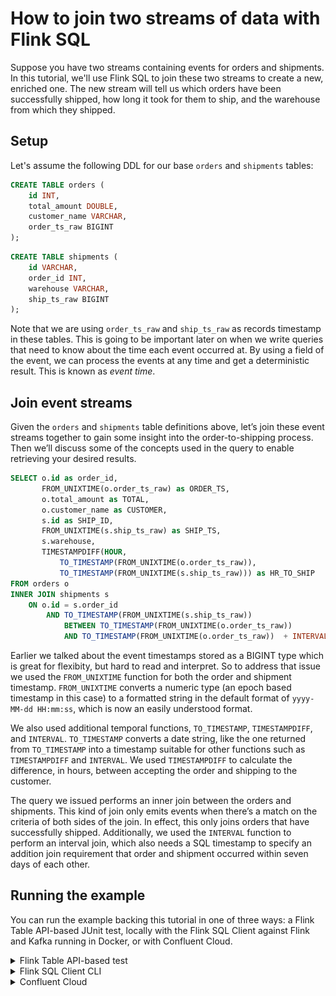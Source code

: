 <!-- title: How to join two streams of data with Flink SQL -->
<!-- description: In this tutorial, learn how to join two streams of data with Flink SQL, with step-by-step instructions and supporting code. -->

# How to join two streams of data with Flink SQL

Suppose you have two streams containing events for orders and shipments. In this tutorial, we'll use Flink SQL to join
these two streams to create a new, enriched one. The new stream will tell us which orders have been successfully shipped,
how long it took for them to ship, and the warehouse from which they shipped.

## Setup

Let's assume the following DDL for our base `orders` and `shipments` tables:

```sql
CREATE TABLE orders (
    id INT,
    total_amount DOUBLE,
    customer_name VARCHAR,
    order_ts_raw BIGINT
);
```

```sql
CREATE TABLE shipments (
    id VARCHAR,
    order_id INT,
    warehouse VARCHAR,
    ship_ts_raw BIGINT
);
```

Note that we are using `order_ts_raw` and `ship_ts_raw` as records timestamp in these tables. This is going to be important later on when we write queries that need to know about the time each event occurred at. By using a field of the event, we can process the events at any time and get a deterministic result. This is known as _event time_.

## Join event streams

Given the `orders` and `shipments` table definitions above, let’s join these event streams together to gain some insight
into the order-to-shipping process. Then we’ll discuss some of the concepts used in the query to enable retrieving your
desired results.

```sql
SELECT o.id as order_id,
       FROM_UNIXTIME(o.order_ts_raw) as ORDER_TS,
       o.total_amount as TOTAL,
       o.customer_name as CUSTOMER,
       s.id as SHIP_ID,
       FROM_UNIXTIME(s.ship_ts_raw) as SHIP_TS,
       s.warehouse,
       TIMESTAMPDIFF(HOUR,
           TO_TIMESTAMP(FROM_UNIXTIME(o.order_ts_raw)),
           TO_TIMESTAMP(FROM_UNIXTIME(s.ship_ts_raw))) as HR_TO_SHIP
FROM orders o
INNER JOIN shipments s
    ON o.id = s.order_id
        AND TO_TIMESTAMP(FROM_UNIXTIME(s.ship_ts_raw))
            BETWEEN TO_TIMESTAMP(FROM_UNIXTIME(o.order_ts_raw))
            AND TO_TIMESTAMP(FROM_UNIXTIME(o.order_ts_raw))  + INTERVAL '7' DAY;

```

Earlier we talked about the event timestamps stored as a BIGINT type which is great for flexibity, but hard to read and
interpret. So to address that issue we used the `FROM_UNIXTIME` function for both the order and
shipment timestamp. `FROM_UNIXTIME` converts a numeric type (an epoch based timestamp in this case) to a formatted string
in the default format of `yyyy-MM-dd HH:mm:ss`, which is now an easily understood format.

We also used additional temporal functions, `TO_TIMESTAMP`, `TIMESTAMPDIFF`, and `INTERVAL`.  `TO_TIMESTAMP` converts a date
string, like the one returned from `TO_TIMESTAMP` into a timestamp suitable for other functions such as `TIMESTAMPDIFF` and
`INTERVAL`. We used `TIMESTAMPDIFF` to calculate the difference, in hours, between accepting the order and shipping
to the customer.

The query we issued performs an inner join between the orders and shipments. This kind of join only emits events when
there’s a match on the criteria of both sides of the join. In effect, this only joins orders that have successfully
shipped. Additionally, we used the `INTERVAL` function to perform an interval join, which also needs a SQL timestamp to
specify an addition join requirement that order and shipment occurred within seven days of each other.

## Running the example

You can run the example backing this tutorial in one of three ways: a Flink Table API-based JUnit test, locally with the Flink SQL Client 
against Flink and Kafka running in Docker, or with Confluent Cloud.

<details>
  <summary>Flink Table API-based test</summary>

  ### Prerequisites

  * Java 17, e.g., follow the OpenJDK installation instructions [here](https://openjdk.org/install/) if you don't have Java. 
  * Docker running via [Docker Desktop](https://docs.docker.com/desktop/) or [Docker Engine](https://docs.docker.com/engine/install/)

  ### Run the test

  Clone the `confluentinc/tutorials` GitHub repository (if you haven't already) and navigate to the `tutorials` directory:

  ```shell
  git clone git@github.com:confluentinc/tutorials.git
  cd tutorials
  ```

  Run the following command to execute [FlinkSqlIntervalJoinTest#testJoin](src/test/java/io/confluent/developer/FlinkSqlIntervalJoinTest.java):

  ```plaintext
  ./gradlew clean :joining-stream-stream:flinksql:test
  ```

  The test starts Kafka and Schema Registry with [Testcontainers](https://testcontainers.com/), runs the Flink SQL commands
  above against a local Flink `StreamExecutionEnvironment`, and ensures that the join results are what we expect.
</details>

<details>
  <summary>Flink SQL Client CLI</summary>

  ### Prerequisites

  * Docker running via [Docker Desktop](https://docs.docker.com/desktop/) or [Docker Engine](https://docs.docker.com/engine/install/)
  * [Docker Compose](https://docs.docker.com/compose/install/). Ensure that the command `docker compose version` succeeds.

  ### Run the commands

  Clone the `confluentinc/tutorials` GitHub repository (if you haven't already) and navigate to the `tutorials` directory:

  ```shell
  git clone git@github.com:confluentinc/tutorials.git
  cd tutorials
  ```

  Start Flink and Kafka:

  ```shell
  docker compose -f ./docker/docker-compose-flinksql.yml up -d
  ```

  Next, open the Flink SQL Client CLI:

  ```shell
  docker exec -it flink-sql-client sql-client.sh
  ```

  Finally, run following SQL statements to create the `orders` and `shipments` tables backed by Kafka running in Docker, populate them with
  test data, and run the join query.

  ```sql
  CREATE TABLE orders (
      id INT,
      total_amount DOUBLE,
      customer_name VARCHAR,
      order_ts_raw BIGINT
  ) WITH (
      'connector' = 'kafka',
      'topic' = 'orders',
      'properties.bootstrap.servers' = 'broker:9092',
      'scan.startup.mode' = 'earliest-offset',
      'key.format' = 'raw',
      'key.fields' = 'id',
      'value.format' = 'avro-confluent',
      'value.avro-confluent.url' = 'http://schema-registry:8081',
      'value.fields-include' = 'EXCEPT_KEY'
  );
  ```

  ```sql
  CREATE TABLE shipments (
      id VARCHAR,
      order_id INT,
      warehouse VARCHAR,
      ship_ts_raw BIGINT
  ) WITH (
      'connector' = 'kafka',
      'topic' = 'shipments',
      'properties.bootstrap.servers' = 'broker:9092',
      'scan.startup.mode' = 'earliest-offset',
      'key.format' = 'raw',
      'key.fields' = 'id',
      'value.format' = 'avro-confluent',
      'value.avro-confluent.url' = 'http://schema-registry:8081',
      'value.fields-include' = 'EXCEPT_KEY'
  );
  ```

  ```sql
  INSERT INTO orders
  VALUES ( 1, 404.89, 'Art Vandelay',    1692812175),
         ( 2,  50.45, 'Bob Sacamanto',   1692826575),
         ( 3, 113.23, 'Bilbo Baggins',   1692826575),
         ( 4,  90.43, 'Harry Potter',    1692812175),
         ( 5, 495.22, 'John Hechinger',  1692819375),
         ( 6, 410.13, 'Mandelorean',     1692826575),
         ( 7, 333.84, 'Jane Smith',      1692822975),
         ( 8,  26.14, 'HJ Pennypacker' , 1692819375),
         ( 9, 450.77, 'Colonel Mustard', 1692812175),
         ( 10,195.13, 'Prof. Jones',     1692822975);
  ```

  ```sql
  INSERT INTO shipments
  VALUES ('shipment_1',   1, 'Bar Harbor',     1692815775),
         ('shipment_2',   2, 'Boston',         1692851775),
         ('shipment_3',   3, 'Providence',     1692851775),
         ('shipment_4',   4, 'Springfield',    1692826575),
         ('shipment_5',   5, 'Bar Harbor',     1692822975),
         ('shipment_6',   6, 'Boston',         1692851775),
         ('shipment_7',   7, 'Jackson Hole',   1692840975),
         ('shipment_8',   8, 'Whitefish'   ,   1692822975),
         ('shipment_9',   9, 'Jackson Hole',   1692984975),
         ('shipment_10', 10, 'Columbia Falls', 1692984975);
  ```

  ```sql
  SELECT o.id as order_id,
         FROM_UNIXTIME(o.order_ts_raw) as order_ts,
         o.total_amount as total,
         o.customer_name as customer,
         s.id as ship_id,
         FROM_UNIXTIME(s.ship_ts_raw) as ship_ts,
         s.warehouse,
         TIMESTAMPDIFF(HOUR,
             TO_TIMESTAMP(FROM_UNIXTIME(o.order_ts_raw)),
             TO_TIMESTAMP(FROM_UNIXTIME(s.ship_ts_raw))) as hr_to_ship
  FROM orders o
  INNER JOIN shipments s
      ON o.id = s.order_id
          AND TO_TIMESTAMP(FROM_UNIXTIME(s.ship_ts_raw))
              BETWEEN TO_TIMESTAMP(FROM_UNIXTIME(o.order_ts_raw))
              AND TO_TIMESTAMP(FROM_UNIXTIME(o.order_ts_raw))  + INTERVAL '7' DAY;
  ```

  The query output should look like this:

  ```plaintext
    order_id                       order_ts                          total                       customer                        ship_id                        ship_ts                      warehouse  hr_to_ship
           1            2023-08-23 17:36:15                         404.89                   Art Vandelay                     shipment_1            2023-08-23 18:36:15                     Bar Harbor           1
           2            2023-08-23 21:36:15                          50.45                  Bob Sacamanto                     shipment_2            2023-08-24 04:36:15                         Boston           7
           3            2023-08-23 21:36:15                         113.23                  Bilbo Baggins                     shipment_3            2023-08-24 04:36:15                     Providence           7
           4            2023-08-23 17:36:15                          90.43                   Harry Potter                     shipment_4            2023-08-23 21:36:15                    Springfield           4
           5            2023-08-23 19:36:15                         495.22                 John Hechinger                     shipment_5            2023-08-23 20:36:15                     Bar Harbor           1
           6            2023-08-23 21:36:15                         410.13                    Mandelorean                     shipment_6            2023-08-24 04:36:15                         Boston           7
           7            2023-08-23 20:36:15                         333.84                     Jane Smith                     shipment_7            2023-08-24 01:36:15                   Jackson Hole           5
           8            2023-08-23 19:36:15                          26.14                 HJ Pennypacker                     shipment_8            2023-08-23 20:36:15                      Whitefish           1
           9            2023-08-23 17:36:15                         450.77                Colonel Mustard                     shipment_9            2023-08-25 17:36:15                   Jackson Hole          48
          10            2023-08-23 20:36:15                         195.13                    Prof. Jones                    shipment_10            2023-08-25 17:36:15                 Columbia Falls          45
  ```

  When you are finished, clean up the containers used for this tutorial by running:

  ```shell
  docker compose -f ./docker/docker-compose-flinksql.yml down
  ```

</details>

<details>
  <summary>Confluent Cloud</summary>

  ### Prerequisites

  * A [Confluent Cloud](https://confluent.cloud/signup) account
  * A Flink compute pool created in Confluent Cloud. Follow [this](https://docs.confluent.io/cloud/current/flink/get-started/quick-start-cloud-console.html) quick start to create one.

  ### Run the commands

  In the Confluent Cloud Console, navigate to your environment and then click the `Open SQL Workspace` button for the compute
  pool that you have created.

  Select the default catalog (Confluent Cloud environment) and database (Kafka cluster) to use with the dropdowns at the top right.

  Finally, run following SQL statements to create the `orders` and `shipments` tables backed by Kafka running in Docker, populate them with
  test data, and run the join query.

  ```sql
  CREATE TABLE orders (
      id INT,
      total_amount DOUBLE,
      customer_name VARCHAR,
      order_ts_raw BIGINT
  );
  ```

  ```sql
  CREATE TABLE shipments (
      id VARCHAR,
      order_id INT,
      warehouse VARCHAR,
      ship_ts_raw BIGINT
  );
  ```

  ```sql
  INSERT INTO orders
  VALUES ( 1, 404.89, 'Art Vandelay',    1692812175),
         ( 2,  50.45, 'Bob Sacamanto',   1692826575),
         ( 3, 113.23, 'Bilbo Baggins',   1692826575),
         ( 4,  90.43, 'Harry Potter',    1692812175),
         ( 5, 495.22, 'John Hechinger',  1692819375),
         ( 6, 410.13, 'Mandelorean',     1692826575),
         ( 7, 333.84, 'Jane Smith',      1692822975),
         ( 8,  26.14, 'HJ Pennypacker' , 1692819375),
         ( 9, 450.77, 'Colonel Mustard', 1692812175),
         ( 10,195.13, 'Prof. Jones',     1692822975);
  ```

  ```sql
  INSERT INTO shipments
  VALUES ('shipment_1',   1, 'Bar Harbor',     1692815775),
         ('shipment_2',   2, 'Boston',         1692851775),
         ('shipment_3',   3, 'Providence',     1692851775),
         ('shipment_4',   4, 'Springfield',    1692826575),
         ('shipment_5',   5, 'Bar Harbor',     1692822975),
         ('shipment_6',   6, 'Boston',         1692851775),
         ('shipment_7',   7, 'Jackson Hole',   1692840975),
         ('shipment_8',   8, 'Whitefish'   ,   1692822975),
         ('shipment_9',   9, 'Jackson Hole',   1692984975),
         ('shipment_10', 10, 'Columbia Falls', 1692984975);
  ```

  ```sql
  SELECT o.id as order_id,
         FROM_UNIXTIME(o.order_ts_raw) as order_ts,
         o.total_amount as total,
         o.customer_name as customer,
         s.id as ship_id,
         FROM_UNIXTIME(s.ship_ts_raw) as ship_ts,
         s.warehouse,
         TIMESTAMPDIFF(HOUR,
             TO_TIMESTAMP(FROM_UNIXTIME(o.order_ts_raw)),
             TO_TIMESTAMP(FROM_UNIXTIME(s.ship_ts_raw))) as hr_to_ship
  FROM orders o
  INNER JOIN shipments s
      ON o.id = s.order_id
          AND TO_TIMESTAMP(FROM_UNIXTIME(s.ship_ts_raw))
              BETWEEN TO_TIMESTAMP(FROM_UNIXTIME(o.order_ts_raw))
              AND TO_TIMESTAMP(FROM_UNIXTIME(o.order_ts_raw))  + INTERVAL '7' DAY;
  ```

  The query output should look like this:

  ![Query output](https://raw.githubusercontent.com/confluentinc/tutorials/master/joining-stream-stream/flinksql/img/query-output.png)

</details>
